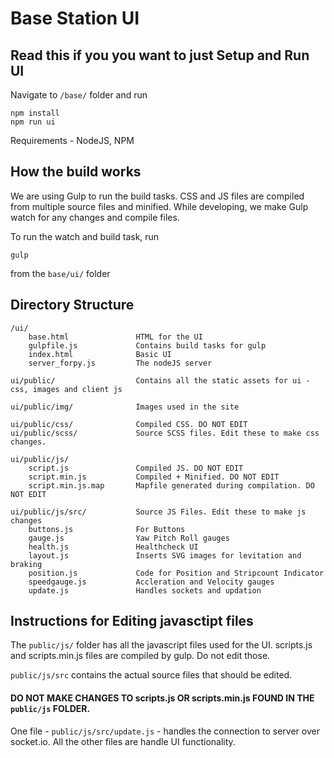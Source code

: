 # Base Station UI


## Read this if you you want to just Setup and Run UI

Navigate to `/base/` folder and run

    npm install
    npm run ui

Requirements - NodeJS, NPM

## How the build works 

We are using Gulp to run the build tasks.  CSS and JS files are compiled from multiple source files and minified. While developing, we make Gulp watch for any changes and compile files.

To run the watch and build task, run 

    gulp 

from the `base/ui/` folder

## Directory Structure 

    /ui/
        base.html               HTML for the UI
        gulpfile.js             Contains build tasks for gulp
        index.html              Basic UI
        server_forpy.js         The nodeJS server

    ui/public/                  Contains all the static assets for ui - css, images and client js
    
    ui/public/img/              Images used in the site
   
    ui/public/css/              Compiled CSS. DO NOT EDIT
    ui/public/scss/             Source SCSS files. Edit these to make css changes.

    ui/public/js/
        script.js               Compiled JS. DO NOT EDIT
        script.min.js           Compiled + Minified. DO NOT EDIT
        script.min.js.map       Mapfile generated during compilation. DO NOT EDIT
    
    ui/public/js/src/           Source JS Files. Edit these to make js changes
        buttons.js              For Buttons
        gauge.js                Yaw Pitch Roll gauges
        health.js               Healthcheck UI
        layout.js               Inserts SVG images for levitation and braking
        position.js             Code for Position and Stripcount Indicator
        speedgauge.js           Accleration and Velocity gauges
        update.js               Handles sockets and updation


## Instructions for Editing javasctipt files  

The `public/js/` folder has all the javascript files used for the UI. scripts.js and scripts.min.js files are compiled by gulp. Do not edit those. 

`public/js/src` contains the actual source files that should be edited. 

#### DO NOT MAKE CHANGES TO **scripts.js** OR **scripts.min.js** FOUND IN THE `public/js` FOLDER.

One file -  `public/js/src/update.js` - handles the connection to server over socket.io. All the other files are handle UI functionality.


